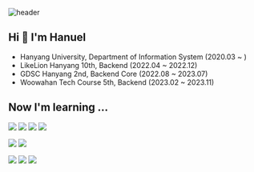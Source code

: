 ![header](https://capsule-render.vercel.app/api?type=waving&color=b9e0fd&height=150&section=header&fontSize=50&fontColor=ffffff&fontAlign=70)

## Hi 👋 I'm Hanuel
- Hanyang University, Department of Information System (2020.03 ~ )
- LikeLion Hanyang 10th, Backend (2022.04 ~ 2022.12)
- GDSC Hanyang 2nd, Backend Core (2022.08 ~ 2023.07)
- Woowahan Tech Course 5th, Backend (2023.02 ~ 2023.11)

## Now I'm learning ...
<img src="https://img.shields.io/badge/Java-007396?style=flat&logo=OpenJDK&logoColor=white"/> <img src="https://img.shields.io/badge/Spring Framework-6db33f?style=flat-square&logo=Spring&logoColor=white"/> <img src="https://img.shields.io/badge/Spring%20Boot-6db33f?style=flat-square&logo=Spring%20Boot&logoColor=white"/> <img src="https://img.shields.io/badge/JPA-6db33f?style=flat-square"/> 

<img src="https://img.shields.io/badge/Ruby-CC342D?style=flat-square&logo=Ruby&logoColor=white"> <img src="https://img.shields.io/badge/Ruby%20on%20Rails-CC342D?style=flat-square&logo=RubyOnRails&logoColor=white">

<img src="https://img.shields.io/badge/AWS-232F3E?style=flat-square&logo=Amazon%20AWS&logoColor=white"/> <img src="https://img.shields.io/badge/MySQL-4479A1?style=flat-square&logo=MySQL&logoColor=white"/> <img src="https://img.shields.io/badge/Nginx-009639?style=flat-square&logo=Nginx&logoColor=white"/>

<!--
**hanueleee/hanueleee** is a ✨ _special_ ✨ repository because its `README.md` (this file) appears on your GitHub profile.

Here are some ideas to get you started:

- 🔭 I’m currently working on ...
- 🌱 I’m currently learning ...
- 👯 I’m looking to collaborate on ...
- 🤔 I’m looking for help with ...
- 💬 Ask me about ...
- 📫 How to reach me: ...
- 😄 Pronouns: ...
- ⚡ Fun fact: ...
-->
